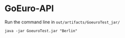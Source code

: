 # GoEuro-API

Run the command line in `out/artifacts/GoeuroTest_jar/`


`java -jar GoeuroTest.jar "Berlin"`
